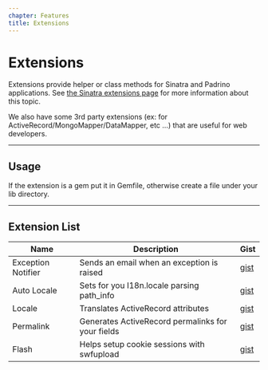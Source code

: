 ```yaml
---
chapter: Features
title: Extensions
---
```


# Extensions

Extensions provide helper or class methods for Sinatra and Padrino applications.
See [the Sinatra extensions page](http://www.sinatrarb.com/extensions-wild.html)
for more information about this topic.

We also have some 3rd party extensions (ex: for
ActiveRecord/MongoMapper/DataMapper, etc ...) that are useful for web developers.

--------------------------------------------------------------------------------

## Usage

If the extension is a gem put it in Gemfile, otherwise create a file under your
lib directory.

--------------------------------------------------------------------------------

## Extension List

Name               | Description                                       | Gist
------------------ | ------------------------------------------------- | ----------------------------------------------------------------
Exception Notifier | Sends an email when an exception is raised        | [gist](http://gist.github.com/308913#file_exception_notifier.rb)
Auto Locale        | Sets for you I18n.locale parsing path\_info       | [gist](http://gist.github.com/308919#file_auto_locale.rb)
Locale             | Translates ActiveRecord attributes                | [gist](http://gist.github.com/308915#file_locale.rb)
Permalink          | Generates ActiveRecord permalinks for your fields | [gist](http://gist.github.com/308928#file_permalink.rb)
Flash              | Helps setup cookie sessions with swfupload        | [gist](http://gist.github.com/313322#file_flashmiddleware.rb)
